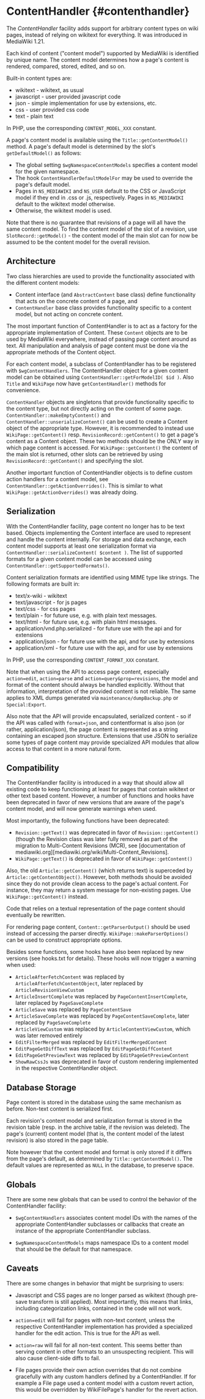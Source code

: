 ContentHandler {#contenthandler}
=====

The *ContentHandler* facility adds support for arbitrary content types on wiki pages, instead of relying on wikitext for everything. It was introduced in MediaWiki 1.21.

Each kind of content ("content model") supported by MediaWiki is identified by unique name. The content model determines how a page's content is rendered, compared, stored, edited, and so on.

Built-in content types are:

* wikitext - wikitext, as usual
* javascript - user provided javascript code
* json - simple implementation for use by extensions, etc.
* css - user provided css code
* text - plain text

In PHP, use the corresponding `CONTENT_MODEL_XXX` constant.

A page's content model is available using the `Title::getContentModel()` method. A page's default model is determined by the slot's `getDefaultModel()` as follows:

* The global setting `$wgNamespaceContentModels` specifies a content model for the given namespace.
* The hook `ContentHandlerDefaultModelFor` may be used to override the page's default model.
* Pages in `NS_MEDIAWIKI` and `NS_USER` default to the CSS or JavaScript model if they end in .css or .js, respectively. Pages in `NS_MEDIAWIKI` default to the wikitext model otherwise.
* Otherwise, the wikitext model is used.

Note that there is no guarantee that revisions of a page will all have the same content model. To find the content model of the slot of a revision, use `SlotRecord::getModel()` -
the content model of the main slot can for now be assumed to be the content model for the overall revision.

## Architecture

Two class hierarchies are used to provide the functionality associated with the different content models:

* Content interface (and `AbstractContent` base class) define functionality that acts on the concrete content of a page, and
* `ContentHandler` base class provides functionality specific to a content model, but not acting on concrete content.

The most important function of ContentHandler is to act as a factory for the appropriate implementation of Content. These `Content` objects are to be used by MediaWiki everywhere, instead of passing page content around as text. All manipulation and analysis of page content must be done via the appropriate methods of the Content object.

For each content model, a subclass of ContentHandler has to be registered with `$wgContentHandlers`. The ContentHandler object for a given content model can be obtained using `ContentHandler::getForModelID( $id )`. Also `Title` and `WikiPage` now have `getContentHandler()` methods for convenience.

`ContentHandler` objects are singletons that provide functionality specific to the content type, but not directly acting on the content of some page. `ContentHandler::makeEmptyContent()` and `ContentHandler::unserializeContent()` can be used to create a Content object of the appropriate type. However, it is recommended to instead use `WikiPage::getContent()` resp. `RevisionRecord::getContent()` to get a page's content as a Content object. These two methods should be the ONLY way in which page content is accessed.
For `WikiPage::getContent()` the content of the main slot is returned, other slots can be retrieved by using `RevisionRecord::getContent()` and specifying the slot.

Another important function of ContentHandler objects is to define custom action handlers for a content model, see `ContentHandler::getActionOverrides()`. This is similar to what `WikiPage::getActionOverrides()` was already doing.

## Serialization

With the ContentHandler facility, page content no longer has to be text based. Objects implementing the Content interface are used to represent and handle the content internally. For storage and data exchange, each content model supports at least one serialization format via `ContentHandler::serializeContent( $content )`. The list of supported formats for a given content model can be accessed using `ContentHandler::getSupportedFormats()`.

Content serialization formats are identified using MIME type like strings. The following formats are built in:

* text/x-wiki - wikitext
* text/javascript - for js pages
* text/css - for css pages
* text/plain - for future use, e.g. with plain text messages.
* text/html - for future use, e.g. with plain html messages.
* application/vnd.php.serialized - for future use with the api and for extensions
* application/json - for future use with the api, and for use by extensions
* application/xml - for future use with the api, and for use by extensions

In PHP, use the corresponding `CONTENT_FORMAT_XXX` constant.

Note that when using the API to access page content, especially `action=edit`, `action=parse` and `action=query&prop=revisions`, the model and format of the content should always be handled explicitly. Without that information, interpretation of the provided content is not reliable. The same applies to XML dumps generated via `maintenance/dumpBackup.php` or `Special:Export`.

Also note that the API will provide encapsulated, serialized content - so if the API was called with `format=json`, and contentformat is also json (or rather, application/json), the page content is represented as a string containing an escaped json structure. Extensions that use JSON to serialize some types of page content may provide specialized API modules that allow access to that content in a more natural form.

## Compatibility

The ContentHandler facility is introduced in a way that should allow all existing code to keep functioning at least for pages that contain wikitext or other text based content. However, a number of functions and hooks have been deprecated in favor of new versions that are aware of the page's content model, and will now generate warnings when used.

Most importantly, the following functions have been deprecated:

* `Revision::getText()` was deprecated in favor of `Revision::getContent()` (though the Revision class was later fully removed as part of the migration to Multi-Content Revisions (MCR), see [documentation of mediawiki.org][mediawiki.org/wiki/Multi-Content_Revisions].
* `WikiPage::getText()` is deprecated in favor of `WikiPage::getContent()`

Also, the old `Article::getContent()` (which returns text) is superceded by `Article::getContentObject()`. However, both methods should be avoided since they do not provide clean access to the page's actual content. For instance, they may return a system message for non-existing pages. Use `WikiPage::getContent()` instead.

Code that relies on a textual representation of the page content should eventually be rewritten.

For rendering page content, `Content::getParserOutput()` should be used instead of accessing the parser directly. `WikiPage::makeParserOptions()` can be used to construct appropriate options.

Besides some functions, some hooks have also been replaced by new versions (see hooks.txt for details). These hooks will now trigger a warning when used:

* `ArticleAfterFetchContent` was replaced by `ArticleAfterFetchContentObject`, later replaced by `ArticleRevisionViewCustom`
* `ArticleInsertComplete` was replaced by `PageContentInsertComplete`, later replaced by `PageSaveComplete`
* `ArticleSave` was replaced by `PageContentSave`
* `ArticleSaveComplete` was replaced by `PageContentSaveComplete`, later replaced by `PageSaveComplete`
* `ArticleViewCustom` was replaced by `ArticleContentViewCustom`, which was later removed entirely
* `EditFilterMerged` was replaced by `EditFilterMergedContent`
* `EditPageGetDiffText` was replaced by `EditPageGetDiffContent`
* `EditPageGetPreviewText` was replaced by `EditPageGetPreviewContent`
* `ShowRawCssJs` was deprecated in favor of custom rendering implemented in the respective ContentHandler object.

## Database Storage

Page content is stored in the database using the same mechanism as before. Non-text content is serialized first.

Each revision's content model and serialization format is stored in the revision table (resp. in the archive table, if the revision was deleted). The page's (current) content model (that is, the content model of the latest revision) is also stored in the page table.

Note however that the content model and format is only stored if it differs from the page's default, as determined by `Title::getContentModel()`. The default values are represented as `NULL` in the database, to preserve space.

## Globals

There are some new globals that can be used to control the behavior of the ContentHandler facility:

* `$wgContentHandlers` associates content model IDs with the names of the appropriate ContentHandler subclasses or callbacks that create an instance of the appropriate ContentHandler subclass.

* `$wgNamespaceContentModels` maps namespace IDs to a content model that should be the default for that namespace.

## Caveats

There are some changes in behavior that might be surprising to users:

* Javascript and CSS pages are no longer parsed as wikitext (though pre-save transform is still applied). Most importantly, this means that links, including categorization links, contained in the code will not work.

* `action=edit` will fail for pages with non-text content, unless the respective ContentHandler implementation has provided a specialized handler for the edit action. This is true for the API as well.

* `action=raw` will fail for all non-text content. This seems better than serving content in other formats to an unsuspecting recipient. This will also cause client-side diffs to fail.

* File pages provide their own action overrides that do not combine gracefully with any custom handlers defined by a ContentHandler. If for example a File page used a content model with a custom revert action, this would be overridden by WikiFilePage's handler for the revert action.
